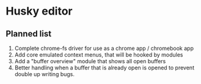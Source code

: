 # Husky editor

## Planned list

1. Complete chrome-fs driver for use as a chrome app / chromebook app
2. Add core emulated context menus, that will be hooked by modules
3. Add a "buffer overview" module that shows all open buffers
4. Better handling when a buffer that is already open is opened to prevent double up writing bugs.


